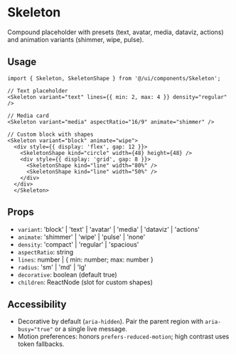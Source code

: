 # Skeleton

Compound placeholder with presets (text, avatar, media, dataviz, actions) and animation variants (shimmer, wipe, pulse).

## Usage

```tsx
import { Skeleton, SkeletonShape } from '@/ui/components/Skeleton';

// Text placeholder
<Skeleton variant="text" lines={{ min: 2, max: 4 }} density="regular" />

// Media card
<Skeleton variant="media" aspectRatio="16/9" animate="shimmer" />

// Custom block with shapes
<Skeleton variant="block" animate="wipe">
  <div style={{ display: 'flex', gap: 12 }}>
    <SkeletonShape kind="circle" width={48} height={48} />
    <div style={{ display: 'grid', gap: 8 }}>
      <SkeletonShape kind="line" width="80%" />
      <SkeletonShape kind="line" width="50%" />
    </div>
  </div>
  </Skeleton>
```

## Props

- `variant`: 'block' | 'text' | 'avatar' | 'media' | 'dataviz' | 'actions'
- `animate`: 'shimmer' | 'wipe' | 'pulse' | 'none'
- `density`: 'compact' | 'regular' | 'spacious'
- `aspectRatio`: string
- `lines`: number | { min: number; max: number }
- `radius`: 'sm' | 'md' | 'lg'
- `decorative`: boolean (default true)
- `children`: ReactNode (slot for custom shapes)

## Accessibility

- Decorative by default (`aria-hidden`). Pair the parent region with `aria-busy="true"` or a single live message.
- Motion preferences: honors `prefers-reduced-motion`; high contrast uses token fallbacks.

